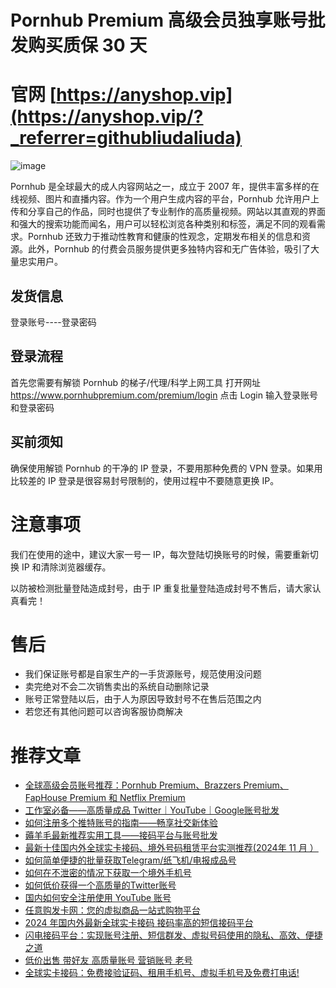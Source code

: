 # Pornhub Premium 高级会员独享账号批发购买质保 30 天

# 官网 [https://anyshop.vip](https://anyshop.vip/?_referrer=githubliudaliuda)

![image](https://github.com/user-attachments/assets/5668c1cc-6931-45aa-93c8-87f0f168c617)

Pornhub 是全球最大的成人内容网站之一，成立于 2007 年，提供丰富多样的在线视频、图片和直播内容。作为一个用户生成内容的平台，Pornhub 允许用户上传和分享自己的作品，同时也提供了专业制作的高质量视频。网站以其直观的界面和强大的搜索功能而闻名，用户可以轻松浏览各种类别和标签，满足不同的观看需求。Pornhub 还致力于推动性教育和健康的性观念，定期发布相关的信息和资源。此外，Pornhub 的付费会员服务提供更多独特内容和无广告体验，吸引了大量忠实用户。

## 发货信息
登录账号----登录密码
## 登录流程
首先您需要有解锁 Pornhub 的梯子/代理/科学上网工具
打开网址 https://www.pornhubpremium.com/premium/login
点击 Login
输入登录账号和登录密码
## 买前须知
确保使用解锁 Pornhub 的干净的 IP 登录，不要用那种免费的 VPN 登录。如果用比较差的 IP 登录是很容易封号限制的，使用过程中不要随意更换 IP。

# 注意事项
我们在使用的途中，建议大家一号一 IP，每次登陆切换账号的时候，需要重新切换 IP 和清除浏览器缓存。

以防被检测批量登陆造成封号，由于 IP 重复批量登陆造成封号不售后，请大家认真看完！

# 售后
- 我们保证账号都是自家生产的一手货源账号，规范使用没问题
- 卖完绝对不会二次销售卖出的系统自动删除记录
- 账号正常登陆以后，由于人为原因导致封号不在售后范围之内
- 若您还有其他问题可以咨询客服协商解决




# 推荐文章

- [全球高级会员账号推荐：Pornhub Premium、Brazzers Premium、FapHouse Premium 和 Netflix Premium](https://github.com/liudaliuda01/huiyuanpifa/blob/main/README.md)
- [工作室必备——高质量成品 Twitter｜YouTube｜Google账号批发](https://github.com/liudaliuda01/zhanghaopifa/blob/main/README.md)
- [如何注册多个推特账号的指南——畅享社交新体验](https://github.com/liudaliuda01/twitterzhanghao)
- [薅羊毛最新推荐实用工具——接码平台与账号批发](https://github.com/liudaliuda01/haoyangm)
- [最新十佳国内外全球实卡接码、境外号码租赁平台实测推荐(2024年 11 月 ）](https://github.com/liudaliuda01/pingce)
- [如何简单便捷的批量获取Telegram/纸飞机/电报成品号](https://github.com/liudaliuda01/chat)
- [如何在不泄密的情况下获取一个境外手机号](https://github.com/liudaliuda01/haoma)
- [如何低价获得一个高质量的Twitter账号](https://github.com/liudaliuda01/Twitter)
- [国内如何安全注册使用 YouTube 账号](https://github.com/liudaliuda01/YouTube)
- [任意购发卡网：您的虚拟商品一站式购物平台](https://github.com/liudaliuda01/anyshop)
- [2024 年国内外最新全球实卡接码 接码率高的短信接码平台](https://github.com/liudaliuda01/lightsms)
- [闪电接码平台：实现账号注册、短信群发、虚拟号码使用的隐私、高效、便捷之道](https://github.com/liudaliuda01/jiema)
- [低价出售 带好友 高质量账号 营销账号 老号](https://github.com/liudaliuda01/anyshop.vip)
- [全球实卡接码：免费接验证码、租用手机号、虚拟手机号及免费打电话!](https://github.com/liudaliuda01/lightsms.pro)
